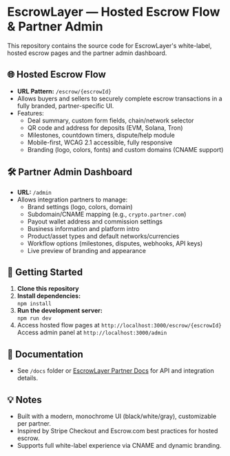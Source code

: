 # EscrowLayer — Hosted Escrow Flow & Partner Admin

This repository contains the source code for EscrowLayer's white-label, hosted escrow pages and the partner admin dashboard.

## 🌐 Hosted Escrow Flow

- **URL Pattern:** `/escrow/{escrowId}`
- Allows buyers and sellers to securely complete escrow transactions in a fully branded, partner-specific UI.
- Features:
  - Deal summary, custom form fields, chain/network selector
  - QR code and address for deposits (EVM, Solana, Tron)
  - Milestones, countdown timers, dispute/help module
  - Mobile-first, WCAG 2.1 accessible, fully responsive
  - Branding (logo, colors, fonts) and custom domains (CNAME support)

## 🛠️ Partner Admin Dashboard

- **URL:** `/admin`
- Allows integration partners to manage:
  - Brand settings (logo, colors, domain)
  - Subdomain/CNAME mapping (e.g., `crypto.partner.com`)
  - Payout wallet address and commission settings
  - Business information and platform intro
  - Product/asset types and default networks/currencies
  - Workflow options (milestones, disputes, webhooks, API keys)
  - Live preview of branding and appearance

## 🚀 Getting Started

1. **Clone this repository**
2. **Install dependencies:**  
   `npm install`
3. **Run the development server:**  
   `npm run dev`
4. Access hosted flow pages at `http://localhost:3000/escrow/{escrowId}`  
   Access admin panel at `http://localhost:3000/admin`

## 📄 Documentation

- See `/docs` folder or [EscrowLayer Partner Docs](https://escrowlayer.io/docs) for API and integration details.

## 💡 Notes

- Built with a modern, monochrome UI (black/white/gray), customizable per partner.
- Inspired by Stripe Checkout and Escrow.com best practices for hosted escrow.
- Supports full white-label experience via CNAME and dynamic branding.



